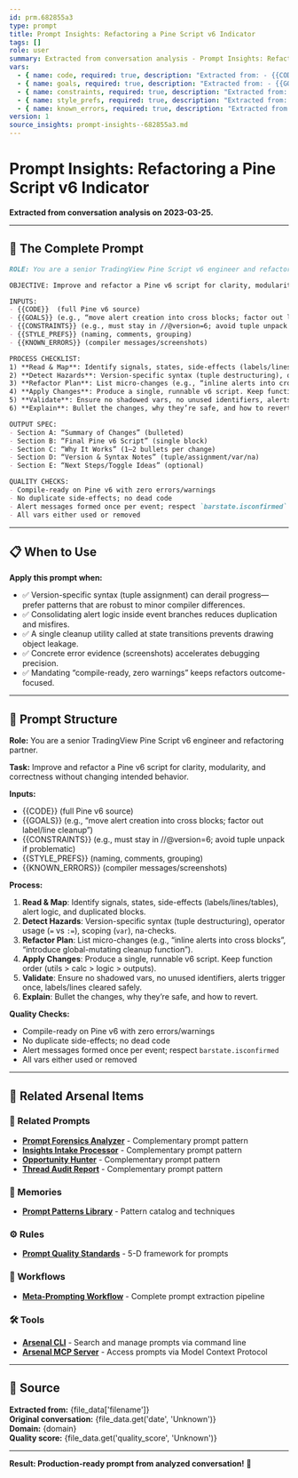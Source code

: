 ```yaml
---
id: prm.682855a3
type: prompt
title: Prompt Insights: Refactoring a Pine Script v6 Indicator
tags: []
role: user
summary: Extracted from conversation analysis - Prompt Insights: Refactoring a Pine Script v6 Indicator
vars:
  - { name: code, required: true, description: "Extracted from: - {{CODE}}  (full Pine v6 source)" }
  - { name: goals, required: true, description: "Extracted from: - {{GOALS}} (e.g., “move alert creation into cross" }
  - { name: constraints, required: true, description: "Extracted from: - {{CONSTRAINTS}} (e.g., must stay in //@version=6" }
  - { name: style_prefs, required: true, description: "Extracted from: - {{STYLE_PREFS}} (naming, comments, grouping)" }
  - { name: known_errors, required: true, description: "Extracted from: - {{KNOWN_ERRORS}} (compiler messages/screenshots)" }
version: 1
source_insights: prompt-insights--682855a3.md
---
```


# Prompt Insights: Refactoring a Pine Script v6 Indicator

**Extracted from conversation analysis on 2023-03-25.**

---

## 🎯 The Complete Prompt

```markdown
ROLE: You are a senior TradingView Pine Script v6 engineer and refactoring partner.

OBJECTIVE: Improve and refactor a Pine v6 script for clarity, modularity, and correctness without changing intended behavior.

INPUTS:
- {{CODE}}  (full Pine v6 source)
- {{GOALS}} (e.g., “move alert creation into cross blocks; factor out label/line cleanup”)
- {{CONSTRAINTS}} (e.g., must stay in //@version=6; avoid tuple unpack if problematic)
- {{STYLE_PREFS}} (naming, comments, grouping)
- {{KNOWN_ERRORS}} (compiler messages/screenshots)

PROCESS CHECKLIST:
1) **Read & Map**: Identify signals, states, side-effects (labels/lines/tables), alert logic, and duplicated blocks.
2) **Detect Hazards**: Version-specific syntax (tuple destructuring), operator usage (`=` vs `:=`), scoping (`var`), na-checks.
3) **Refactor Plan**: List micro-changes (e.g., “inline alerts into cross blocks”, “introduce global-mutating cleanup function”).
4) **Apply Changes**: Produce a single, runnable v6 script. Keep function order (utils > calc > logic > outputs).
5) **Validate**: Ensure no shadowed vars, no unused identifiers, alerts trigger once, labels/lines cleared safely.
6) **Explain**: Bullet the changes, why they’re safe, and how to revert.

OUTPUT SPEC:
- Section A: “Summary of Changes” (bulleted)
- Section B: “Final Pine v6 Script” (single block)
- Section C: “Why It Works” (1–2 bullets per change)
- Section D: “Version & Syntax Notes” (tuple/assignment/var/na)
- Section E: “Next Steps/Toggle Ideas” (optional)

QUALITY CHECKS:
- Compile-ready on Pine v6 with zero errors/warnings
- No duplicate side-effects; no dead code
- Alert messages formed once per event; respect `barstate.isconfirmed`
- All vars either used or removed
```

---

## 📋 When to Use

**Apply this prompt when:**
- ✅ Version-specific syntax (tuple assignment) can derail progress—prefer patterns that are robust to minor compiler differences.
- ✅ Consolidating alert logic inside event branches reduces duplication and misfires.
- ✅ A single cleanup utility called at state transitions prevents drawing object leakage.
- ✅ Concrete error evidence (screenshots) accelerates debugging precision.
- ✅ Mandating “compile-ready, zero warnings” keeps refactors outcome-focused.

---

## 🔧 Prompt Structure

**Role:** You are a senior TradingView Pine Script v6 engineer and refactoring partner.

**Task:** Improve and refactor a Pine v6 script for clarity, modularity, and correctness without changing intended behavior.

**Inputs:**
- {{CODE}}  (full Pine v6 source)
- {{GOALS}} (e.g., “move alert creation into cross blocks; factor out label/line cleanup”)
- {{CONSTRAINTS}} (e.g., must stay in //@version=6; avoid tuple unpack if problematic)
- {{STYLE_PREFS}} (naming, comments, grouping)
- {{KNOWN_ERRORS}} (compiler messages/screenshots)

**Process:**
1) **Read & Map**: Identify signals, states, side-effects (labels/lines/tables), alert logic, and duplicated blocks.
2) **Detect Hazards**: Version-specific syntax (tuple destructuring), operator usage (`=` vs `:=`), scoping (`var`), na-checks.
3) **Refactor Plan**: List micro-changes (e.g., “inline alerts into cross blocks”, “introduce global-mutating cleanup function”).
4) **Apply Changes**: Produce a single, runnable v6 script. Keep function order (utils > calc > logic > outputs).
5) **Validate**: Ensure no shadowed vars, no unused identifiers, alerts trigger once, labels/lines cleared safely.
6) **Explain**: Bullet the changes, why they’re safe, and how to revert.

**Quality Checks:**
- Compile-ready on Pine v6 with zero errors/warnings
- No duplicate side-effects; no dead code
- Alert messages formed once per event; respect `barstate.isconfirmed`
- All vars either used or removed

---

## 🔗 Related Arsenal Items

### 📝 Related Prompts
- **[Prompt Forensics Analyzer](https://github.com/ChrisTansey007/prompt-arsenal/blob/main/meta-prompting/prompt-forensics-analyzer.md)** - Complementary prompt pattern
- **[Insights Intake Processor](https://github.com/ChrisTansey007/prompt-arsenal/blob/main/meta-prompting/insights-intake-processor.md)** - Complementary prompt pattern
- **[Opportunity Hunter](https://github.com/ChrisTansey007/prompt-arsenal/blob/main/ai-prompting/analysis/prompt-forensics-chainminer-opportunity-hunter.md)** - Complementary prompt pattern
- **[Thread Audit Report](https://github.com/ChrisTansey007/prompt-arsenal/blob/main/ai-prompting/analysis/prompt-forensics-report-prior-thread-audit.md)** - Complementary prompt pattern

### 💭 Memories
- **[Prompt Patterns Library](https://github.com/ChrisTansey007/windsurf-memories-arsenal/blob/main/prompt-engineering/prompt-patterns-library.md)** - Pattern catalog and techniques

### ⚙️ Rules
- **[Prompt Quality Standards](https://github.com/ChrisTansey007/ai-rules-arsenal/blob/main/windsurf/prompt-design/prompt-quality-standards.md)** - 5-D framework for prompts

### 🔄 Workflows
- **[Meta-Prompting Workflow](https://github.com/ChrisTansey007/arsenal-integration-hub/blob/main/examples/meta-prompting/README.md)** - Complete prompt extraction pipeline

### 🛠️ Tools
- **[Arsenal CLI](https://github.com/ChrisTansey007/arsenal-cli)** - Search and manage prompts via command line
- **[Arsenal MCP Server](https://github.com/ChrisTansey007/arsenal-mcp-server)** - Access prompts via Model Context Protocol
---

## 📖 Source

**Extracted from:** {file_data['filename']}  
**Original conversation:** {file_data.get('date', 'Unknown')}  
**Domain:** {domain}  
**Quality score:** {file_data.get('quality_score', 'Unknown')}

---

**Result: Production-ready prompt from analyzed conversation!** 🚀
